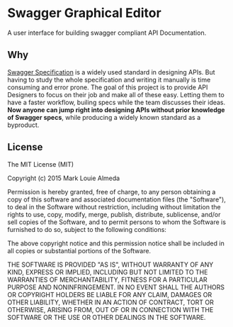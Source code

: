 # Swagger Graphical Editor
A user interface for building swagger compliant API Documentation.

## Why
[Swagger Specification](http://swagger.io/) is a widely used standard in designing APIs. But having to study the whole specification and writing it manually is time consuming and error prone. The goal of this project is to provide API Designers to focus on their job and make all of these easy. Letting them to have a faster workflow, builing specs while the team discusses their ideas. **Now anyone can jump right into designing APIs without prior knowledge of Swagger specs**, while producing a widely known standard as a byproduct.

## License
The MIT License (MIT)

Copyright (c) 2015 Mark Louie Almeda

Permission is hereby granted, free of charge, to any person obtaining a copy
of this software and associated documentation files (the "Software"), to deal
in the Software without restriction, including without limitation the rights
to use, copy, modify, merge, publish, distribute, sublicense, and/or sell
copies of the Software, and to permit persons to whom the Software is
furnished to do so, subject to the following conditions:

The above copyright notice and this permission notice shall be included in all
copies or substantial portions of the Software.

THE SOFTWARE IS PROVIDED "AS IS", WITHOUT WARRANTY OF ANY KIND, EXPRESS OR
IMPLIED, INCLUDING BUT NOT LIMITED TO THE WARRANTIES OF MERCHANTABILITY,
FITNESS FOR A PARTICULAR PURPOSE AND NONINFRINGEMENT. IN NO EVENT SHALL THE
AUTHORS OR COPYRIGHT HOLDERS BE LIABLE FOR ANY CLAIM, DAMAGES OR OTHER
LIABILITY, WHETHER IN AN ACTION OF CONTRACT, TORT OR OTHERWISE, ARISING FROM,
OUT OF OR IN CONNECTION WITH THE SOFTWARE OR THE USE OR OTHER DEALINGS IN THE
SOFTWARE.
